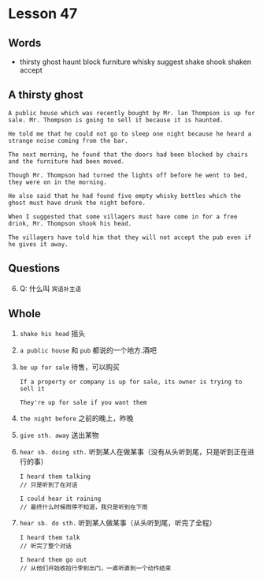 # Lesson 47

## Words

- thirsty ghost haunt block furniture whisky suggest shake shook shaken accept

## A thirsty ghost

```
A public house which was recently bought by Mr. lan Thompson is up for sale. Mr. Thompson is going to sell it because it is haunted.

He told me that he could not go to sleep one night because he heard a strange noise coming from the bar.

The next morning, he found that the doors had been blocked by chairs and the furniture had been moved.

Though Mr. Thompson had turned the lights off before he went to bed, they were on in the morning.

He also said that he had found five empty whisky bottles which the ghost must have drunk the night before.

When I suggested that some villagers must have come in for a free drink, Mr. Thompson shook his head.

The villagers have told him that they will not accept the pub even if he gives it away.
```

## Questions

6. Q: 什么叫 `宾语补主语`

## Whole

1. `shake his head` 摇头

2. `a public house` 和 `pub` 都说的一个地方.酒吧

3. `be up for sale` 待售，可以购买

   ```
   If a property or company is up for sale, its owner is trying to sell it

   They're up for sale if you want them
   ```

4. `the night before` 之前的晚上，昨晚

5. `give sth. away` 送出某物

6. `hear sb. doing sth.` 听到某人在做某事（没有从头听到尾，只是听到正在进行的事）

   ```
   I heard them talking
   // 只是听到了在对话

   I could hear it raining
   // 最终什么时候雨停不知道，我只是听到在下雨
   ```

7. `hear sb. do sth.` 听到某人做某事（从头听到尾，听完了全程）

   ```
   I heard them talk
   // 听完了整个对话

   I heard them go out
   // 从他们开始收拾行李到出门，一直听直到一个动作结束
   ```
